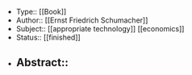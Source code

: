 - Type:: [[Book]]
- Author:: [[Ernst Friedrich Schumacher]]
- Subject:: [[appropriate technology]] [[economics]]
- Status:: [[finished]]
- Abstract::
    - 
